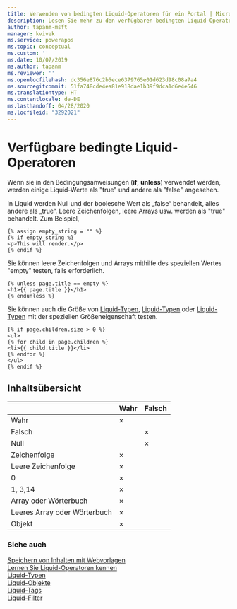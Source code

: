 ```yaml
---
title: Verwenden von bedingten Liquid-Operatoren für ein Portal | MicrosoftDocs
description: Lesen Sie mehr zu den verfügbaren bedingten Liquid-Operatoren in einem Portal.
author: tapanm-msft
manager: kvivek
ms.service: powerapps
ms.topic: conceptual
ms.custom: ''
ms.date: 10/07/2019
ms.author: tapanm
ms.reviewer: ''
ms.openlocfilehash: dc356e876c2b5ece6379765e01d623d98c08a7a4
ms.sourcegitcommit: 51fa748cde4ea81e918dae1b39f9dca1d6e4e546
ms.translationtype: HT
ms.contentlocale: de-DE
ms.lasthandoff: 04/28/2020
ms.locfileid: "3292021"
---
```

# <a name="available-liquid-conditional-operators"></a>Verfügbare bedingte Liquid-Operatoren

Wenn sie in den Bedingungsanweisungen (**if**, **unless**) verwendet werden, werden einige Liquid-Werte als "true" und andere als "false" angesehen.

In Liquid werden Null und der boolesche Wert als „false“ behandelt, alles andere als „true“. Leere Zeichenfolgen, leere Arrays usw. werden als "true" behandelt. Zum Beispiel,

```
{% assign empty_string = "" %}
{% if empty_string %}
<p>This will render.</p>
{% endif %}
```
Sie können leere Zeichenfolgen und Arrays mithilfe des speziellen Wertes "empty" testen, falls erforderlich.

```
{% unless page.title == empty %}
<h1>{{ page.title }}</h1>
{% endunless %}
```
Sie können auch die Größe von [Liquid-Typen](liquid-types.md), [Liquid-Typen](liquid-types.md) oder [Liquid-Typen](liquid-types.md) mit der speziellen Größeneigenschaft testen.

```
{% if page.children.size > 0 %}
<ul>
{% for child in page.children %}
<li>{{ child.title }}</li>
{% endfor %}
</ul>
{% endif %}
```

## <a name="summary"></a>Inhaltsübersicht

|                           | Wahr | Falsch |
|---------------------------|------|-------|
| Wahr                      | ×    |       |
| Falsch                     |      | ×     |
| Null                      |      | ×     |
| Zeichenfolge                    | ×    |       |
| Leere Zeichenfolge              | ×    |       |
| 0                         | ×    |       |
| 1, 3,14                   | ×    |       |
| Array oder Wörterbuch       | ×    |       |
| Leeres Array oder Wörterbuch | ×    |       |
| Objekt                    | ×    |       |

### <a name="see-also"></a>Siehe auch

[Speichern von Inhalten mit Webvorlagen](store-content-web-templates.md)  
[Lernen Sie Liquid-Operatoren kennen](liquid-operators.md)  
[Liquid-Typen](liquid-types.md)  
[Liquid-Objekte](liquid-objects.md)  
[Liquid-Tags](liquid-tags.md)  
[Liquid-Filter](liquid-filters.md)  
